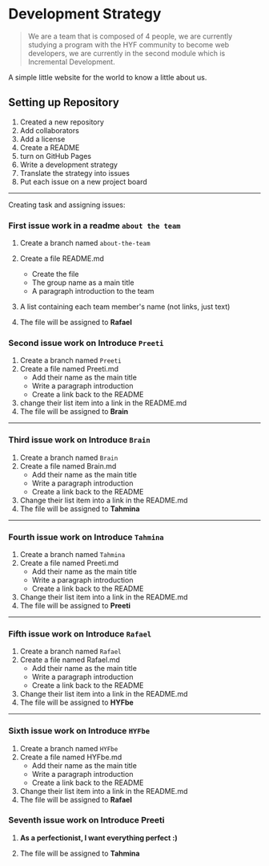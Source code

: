 # Development Strategy

> We are a team that is composed of 4 people, we are currently studying a program with the HYF community to become web developers, we are currently in the second module which is Incremental Development.

A simple little website for the world to know a little about us.

## Setting up Repository

1. Created a new repository
1. Add collaborators
1. Add a license
1. Create a README
1. turn on GitHub Pages
1. Write a development strategy
1. Translate the strategy into issues
1. Put each issue on a new project board

---

Creating task and assigning issues:

### First issue work in a readme `about the team`

1. Create a branch named `about-the-team`
2. Create a file README.md
   - Create the file
   - The group name as a main title
   - A paragraph introduction to the team
3. A list containing each team member's name (not links, just text)

4. The file will be assigned to **Rafael**

### Second issue work on Introduce `Preeti`

1. Create a branch named `Preeti`
2. Create a file named Preeti.md
   - Add their name as the main title
   - Write a paragraph introduction
   - Create a link back to the README
3. change their list item into a link in the README.md
4. The file will be assigned to **Brain**

---

### Third issue work on Introduce `Brain`

1. Create a branch named `Brain`
2. Create a file named Brain.md
   - Add their name as the main title
   - Write a paragraph introduction
   - Create a link back to the README
3. Change their list item into a link in the README.md
4. The file will be assigned to **Tahmina**

---

### Fourth issue work on Introduce `Tahmina`

1. Create a branch named `Tahmina`
2. Create a file named Preeti.md
   - Add their name as the main title
   - Write a paragraph introduction
   - Create a link back to the README
3. Change their list item into a link in the README.md
4. The file will be assigned to **Preeti**

---

### Fifth issue work on Introduce `Rafael`

1. Create a branch named `Rafael`
2. Create a file named Rafael.md
   - Add their name as the main title
   - Write a paragraph introduction
   - Create a link back to the README
3. Change their list item into a link in the README.md
4. The file will be assigned to **HYFbe**

---

### Sixth issue work on Introduce `HYFbe`

1. Create a branch named `HYFbe`
2. Create a file named HYFbe.md
   - Add their name as the main title
   - Write a paragraph introduction
   - Create a link back to the README
3. Change their list item into a link in the README.md
4. The file will be assigned to **Rafael**

### Seventh issue work on Introduce Preeti

1. **As a perfectionist, I want everything perfect :)**

2. The file will be assigned to **Tahmina**
